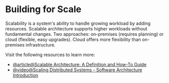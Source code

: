 # Building for Scale

Scalability is a system's ability to handle growing workload by adding resources. Scalable architecture supports higher workloads without fundamental changes. Two approaches: on-premises (requires planning) or cloud (flexible, easy upgrades). Cloud offers more flexibility than on-premises infrastructure.

Visit the following resources to learn more:

- [@article@Scalable Architecture: A Definition and How-To Guide](https://www.sentinelone.com/blog/scalable-architecture/)
- [@video@Scaling Distributed Systems - Software Architecture Introduction](https://www.youtube.com/watch?v=gxfERVP18-g)
